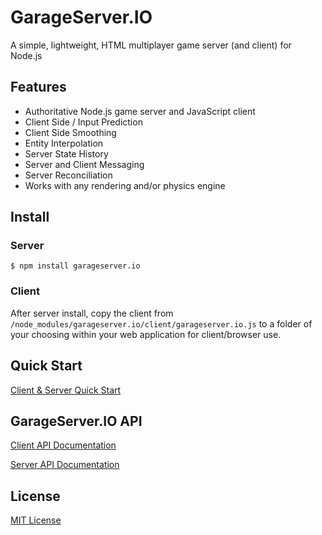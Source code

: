 # GarageServer.IO
A simple, lightweight, HTML multiplayer game server (and client) for Node.js

## Features
- Authoritative Node.js game server and JavaScript client
- Client Side / Input Prediction
- Client Side Smoothing
- Entity Interpolation
- Server State History
- Server and Client Messaging
- Server Reconciliation
- Works with any rendering and/or physics engine

## Install

### Server

`$ npm install garageserver.io`

### Client

After server install, copy the client from `/node_modules/garageserver.io/client/garageserver.io.js` to a folder of your choosing within your web application for client/browser use.

## Quick Start

[Client & Server Quick Start](https://github.com/jbillmann/GarageServer.IO/blob/master/documentation/QuickStart.md)

## GarageServer.IO API

[Client API Documentation](https://github.com/jbillmann/GarageServer.IO/blob/master/documentation/ClientAPI.md)

[Server API Documentation](https://github.com/jbillmann/GarageServer.IO/blob/master/documentation/ServerAPI.md)

## License

[MIT License](https://github.com/jbillmann/GarageServer.IO/blob/master/LICENSE.md)